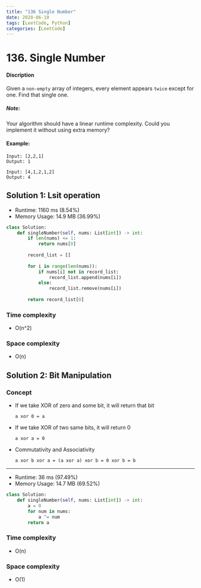 ```yaml
---
title: "136 Single Number"
date: 2020-06-10
tags: [LeetCode, Python]
categories: [LeetCode]
---
```


# 136. Single Number

#### Discription

Given a `non-empty` array of integers, every element appears `twice` except for one. 
Find that single one.

##### Note:

Your algorithm should have a linear runtime complexity. 
Could you implement it without using extra memory?

#### Example:

```
Input: [2,2,1]
Output: 1

Input: [4,1,2,1,2]
Output: 4
```

## Solution 1: Lsit operation

- Runtime: 1160 ms (8.54%)
- Memory Usage: 14.9 MB (36.99%)

```python
class Solution:
    def singleNumber(self, nums: List[int]) -> int:
        if len(nums) <= 1:
            return nums[0]
        
        record_list = []
        
        for i in range(len(nums)):
            if nums[i] not in record_list:
                record_list.append(nums[i])
            else:
                record_list.remove(nums[i])
                
        return record_list[0]
```

### Time complexity

- O(n^2)

### Space complexity

- O(n)

## Solution 2: Bit Manipulation

### Concept

- If we take XOR of zero and some bit, it will return that bit

    ```
    a xor 0 = a
    ```

- If we take XOR of two same bits, it will return 0

    ```
    a xor a = 0
    ```
- Commutativity and Associativity

    ```
    a xor b xor a = (a xor a) xor b = 0 xor b = b
    ```
---
- Runtime: 36 ms (97.49%)
- Memory Usage: 14.7 MB (69.52%)

```python
class Solution:
    def singleNumber(self, nums: List[int]) -> int:
        a = 0
        for num in nums:
            a ^= num
        return a
```

### Time complexity

- O(n)

### Space complexity

- O(1)
